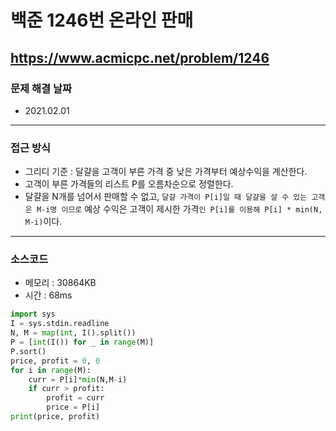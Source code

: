 # 백준 1246번 온라인 판매
https://www.acmicpc.net/problem/1246
---

### 문제 해결 날짜
- 2021.02.01
---

### 접근 방식
- 그리디 기준 : 달걀을 고객이 부른 가격 중 낮은 가격부터 예상수익을 계산한다.
- 고객이 부른 가격들의 리스트 P를 오름차순으로 정렬한다.
- 달걀을 N개를 넘어서 판매할 수 없고, ```달걀 가격이 P[i]일 때 달걀을 살 수 있는 고객은 M-i명 이므로``` 예상 수익은 고객이 제시한 가격```인 P[i]를 이용해 P[i] * min(N, M-i)```이다.
---

### 소스코드
- 메모리 : 30864KB
- 시간 : 68ms
```Python
import sys
I = sys.stdin.readline
N, M = map(int, I().split())
P = [int(I()) for _ in range(M)]
P.sort()
price, profit = 0, 0
for i in range(M):
    curr = P[i]*min(N,M-i)
    if curr > profit:
        profit = curr
        price = P[i]
print(price, profit)
```